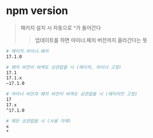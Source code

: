 # npm version

> 패키지 설치 시 자동으로 ^가 들어간다
>
> > 업데이트를 하면 마이너.패치 버전까지 올라간다는 뜻

```sh
# 메이저.마이너.패치
17.1.0

# 패치 버전이 바껴도 상관없을 시 (메이저, 마이너 고정)
17.1
17.1.x
~17.1.0

# 마이너 버전과 패치 버전이 바껴도 상관없을 시 (메이저만 고정)
17
17.x
^17.1.0

# 뭐든 상관없을 시 (사용 자제)
x
*
```
